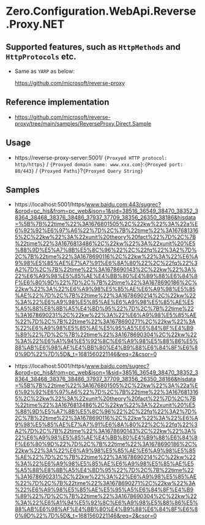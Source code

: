 # Zero.Configuration.WebApi.Reverse.Proxy.NET

## Supported features, such as `HttpMethods` and `HttpProtocols` etc.

  - Same as `YARP` as below:

    https://github.com/microsoft/reverse-proxy

## Reference implementation

  - https://github.com/microsoft/reverse-proxy/tree/main/samples/ReverseProxy.Direct.Sample

## Usage

  - https://reverse-proxy-server:5001/ `{Proxyed HTTP protocol: http/https}` / `{Proxyed domain name: www.xxx.com}`:`{Proxyed port: 80/443}` / `{Proxyed Paths}`?`{Proxyed Query String}`

## Samples

- https://localhost:5001/https/www.baidu.com:443/sugrec?&prod=pc_his&from=pc_web&json=1&sid=38516_36549_38470_38352_38364_38468_38376_38486_37937_37709_38356_26350_38186&hisdata=%5B%7B%22time%22%3A1676801505%2C%22kw%22%3A%22a%E6%92%92%E6%97%A6%22%7D%2C%7B%22time%22%3A1676813165%2C%22kw%22%3A%22xunit%20theory%20fact%22%7D%2C%7B%22time%22%3A1676813486%2C%22kw%22%3A%22xunit%20%E5%88%9D%E5%A7%8B%E5%8C%96%22%2C%22fq%22%3A2%7D%2C%7B%22time%22%3A1678690116%2C%22kw%22%3A%22%E6%A9%98%E5%85%AE%E7%A7%91%E6%8A%80%22%2C%22fq%22%3A2%7D%2C%7B%22time%22%3A1678690143%2C%22kw%22%3A%22%E6%A9%98%E5%85%AE%E4%BB%80%E4%B9%88%E6%84%8F%E6%80%9D%22%7D%2C%7B%22time%22%3A1678690186%2C%22kw%22%3A%22%E6%A9%98%E5%85%AE%E6%A9%98%E5%85%AE%22%7D%2C%7B%22time%22%3A1678690214%2C%22kw%22%3A%22%E6%A9%98%E5%85%AE%E6%A9%98%E5%85%AE%E5%A5%88%E8%8B%A5%E4%BD%95%22%7D%2C%7B%22time%22%3A1678690231%2C%22kw%22%3A%22%E6%A9%98%E5%85%AE%22%7D%2C%7B%22time%22%3A1678690271%2C%22kw%22%3A%22%E6%A9%98%E5%85%AE%E5%95%A5%E6%84%8F%E4%B9%89%22%7D%2C%7B%22time%22%3A1678690304%2C%22kw%22%3A%22%E6%A1%94%E5%92%8C%E6%A9%98%E5%88%86%E5%88%AB%E6%98%AF%E4%BB%80%E4%B9%88%E6%84%8F%E6%80%9D%22%7D%5D&_t=1681560221146&req=2&csor=0

- https://localhost:5001/https/www.baidu.com/sugrec?&prod=pc_his&from=pc_web&json=1&sid=38516_36549_38470_38352_38364_38468_38376_38486_37937_37709_38356_26350_38186&hisdata=%5B%7B%22time%22%3A1676801505%2C%22kw%22%3A%22a%E6%92%92%E6%97%A6%22%7D%2C%7B%22time%22%3A1676813165%2C%22kw%22%3A%22xunit%20theory%20fact%22%7D%2C%7B%22time%22%3A1676813486%2C%22kw%22%3A%22xunit%20%E5%88%9D%E5%A7%8B%E5%8C%96%22%2C%22fq%22%3A2%7D%2C%7B%22time%22%3A1678690116%2C%22kw%22%3A%22%E6%A9%98%E5%85%AE%E7%A7%91%E6%8A%80%22%2C%22fq%22%3A2%7D%2C%7B%22time%22%3A1678690143%2C%22kw%22%3A%22%E6%A9%98%E5%85%AE%E4%BB%80%E4%B9%88%E6%84%8F%E6%80%9D%22%7D%2C%7B%22time%22%3A1678690186%2C%22kw%22%3A%22%E6%A9%98%E5%85%AE%E6%A9%98%E5%85%AE%22%7D%2C%7B%22time%22%3A1678690214%2C%22kw%22%3A%22%E6%A9%98%E5%85%AE%E6%A9%98%E5%85%AE%E5%A5%88%E8%8B%A5%E4%BD%95%22%7D%2C%7B%22time%22%3A1678690231%2C%22kw%22%3A%22%E6%A9%98%E5%85%AE%22%7D%2C%7B%22time%22%3A1678690271%2C%22kw%22%3A%22%E6%A9%98%E5%85%AE%E5%95%A5%E6%84%8F%E4%B9%89%22%7D%2C%7B%22time%22%3A1678690304%2C%22kw%22%3A%22%E6%A1%94%E5%92%8C%E6%A9%98%E5%88%86%E5%88%AB%E6%98%AF%E4%BB%80%E4%B9%88%E6%84%8F%E6%80%9D%22%7D%5D&_t=1681560221146&req=2&csor=0
